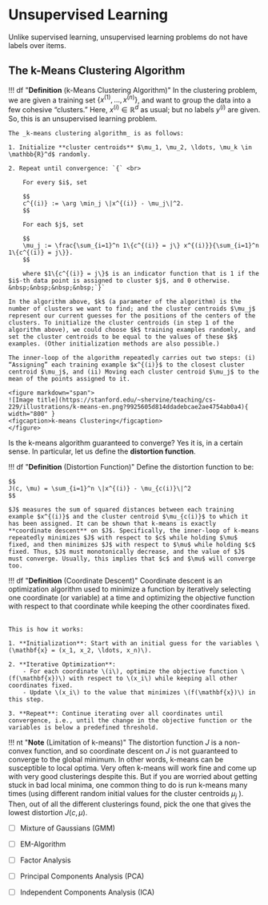 # Unsupervised Learning

Unlike supervised learning, unsupervised learning problems do not have labels over items.

## The k-Means Clustering Algorithm

!!! df "**Definition** (k-Means Clustering Algorithm)"
    In the clustering problem, we are given a training set $\{x^{(1)}, \ldots, x^{(n)}\}$, and want to group the data into a few cohesive “clusters.” Here, $x^{(i)} \in \mathbb{R}^d$ as usual; but no labels $y^{(i)}$ are given. So, this is an unsupervised learning problem.

    The _k-means clustering algorithm_ is as follows:

    1. Initialize **cluster centroids** $\mu_1, \mu_2, \ldots, \mu_k \in \mathbb{R}^d$ randomly.

    2. Repeat until convergence: `{` <br>

        For every $i$, set

        $$
        c^{(i)} := \arg \min_j \|x^{(i)} - \mu_j\|^2.
        $$

        For each $j$, set

        $$
        \mu_j := \frac{\sum_{i=1}^n 1\{c^{(i)} = j\} x^{(i)}}{\sum_{i=1}^n 1\{c^{(i)} = j\}}.
        $$

        where $1\{c^{(i)} = j\}$ is an indicator function that is 1 if the $i$-th data point is assigned to cluster $j$, and 0 otherwise.
    &nbsp;&nbsp;&nbsp;&nbsp;`}`

    In the algorithm above, $k$ (a parameter of the algorithm) is the number of clusters we want to find; and the cluster centroids $\mu_j$ represent our current guesses for the positions of the centers of the clusters. To initialize the cluster centroids (in step 1 of the algorithm above), we could choose $k$ training examples randomly, and set the cluster centroids to be equal to the values of these $k$ examples. (Other initialization methods are also possible.)

    The inner-loop of the algorithm repeatedly carries out two steps: (i) “Assigning” each training example $x^{(i)}$ to the closest cluster centroid $\mu_j$, and (ii) Moving each cluster centroid $\mu_j$ to the mean of the points assigned to it. 

    <figure markdown="span">
    ![Image title](https://stanford.edu/~shervine/teaching/cs-229/illustrations/k-means-en.png?9925605d814ddadebcae2ae4754ab0a4){ width="800" }
    <figcaption>k-means Clustering</figcaption>
    </figure>

Is the k-means algorithm guaranteed to converge? Yes it is, in a certain sense. In particular, let us define the **distortion function**.

!!! df "**Definition** (Distortion Function)"
    Define the distortion function to be:

    $$
    J(c, \mu) = \sum_{i=1}^n \|x^{(i)} - \mu_{c(i)}\|^2
    $$

    $J$ measures the sum of squared distances between each training example $x^{(i)}$ and the cluster centroid $\mu_{c(i)}$ to which it has been assigned. It can be shown that k-means is exactly **coordinate descent** on $J$. Specifically, the inner-loop of k-means repeatedly minimizes $J$ with respect to $c$ while holding $\mu$ fixed, and then minimizes $J$ with respect to $\mu$ while holding $c$ fixed. Thus, $J$ must monotonically decrease, and the value of $J$ must converge. Usually, this implies that $c$ and $\mu$ will converge too.

!!! df "**Definition** (Coordinate Descent)"
    Coordinate descent is an optimization algorithm used to minimize a function by iteratively selecting one coordinate (or variable) at a time and optimizing the objective function with respect to that coordinate while keeping the other coordinates fixed.<br><br>

    This is how it works:

    1. **Initialization**: Start with an initial guess for the variables \(\mathbf{x} = (x_1, x_2, \ldots, x_n)\).

    2. **Iterative Optimization**:
        - For each coordinate \(i\), optimize the objective function \(f(\mathbf{x})\) with respect to \(x_i\) while keeping all other coordinates fixed.
        - Update \(x_i\) to the value that minimizes \(f(\mathbf{x})\) in this step.

    3. **Repeat**: Continue iterating over all coordinates until convergence, i.e., until the change in the objective function or the variables is below a predefined threshold.

!!! nt "**Note** (Limitation of k-means)"
    The distortion function $J$ is a non-convex function, and so coordinate
    descent on $J$ is not guaranteed to converge to the global minimum. In other
    words, k-means can be susceptible to local optima. Very often k-means will
    work fine and come up with very good clusterings despite this. But if you
    are worried about getting stuck in bad local minima, one common thing to
    do is run k-means many times (using different random initial values for the
    cluster centroids $\mu_{j}$ ). Then, out of all the different clusterings found, pick
    the one that gives the lowest distortion $J(c, \mu)$.

- [ ] Mixture of Gaussians (GMM)
- [ ] EM-Algorithm
- [ ] Factor Analysis
- [ ] Principal Components Analysis (PCA)
- [ ] Independent Components Analysis (ICA)
    
    
